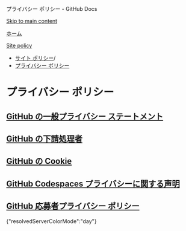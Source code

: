 プライバシー ポリシー - GitHub Docs

[Skip to main content](#main-content)

[ホーム](/ja)

[Site policy](/ja/site-policy)

* [サイト ポリシー](/ja/site-policy)/
* [プライバシー ポリシー](/ja/site-policy/privacy-policies)

プライバシー ポリシー
==========

[GitHub の一般プライバシー ステートメント](/ja/site-policy/privacy-policies/github-general-privacy-statement)
----------

[GitHub の下請処理者](/ja/site-policy/privacy-policies/github-subprocessors)
----------

[GitHub の Cookie](/ja/site-policy/privacy-policies/github-cookies)
----------

[GitHub Codespaces プライバシーに関する声明](/ja/site-policy/privacy-policies/github-codespaces-privacy-statement)
----------

[GitHub 応募者プライバシー ポリシー](/ja/site-policy/privacy-policies/github-candidate-privacy-policy)
----------

{"resolvedServerColorMode":"day"}
